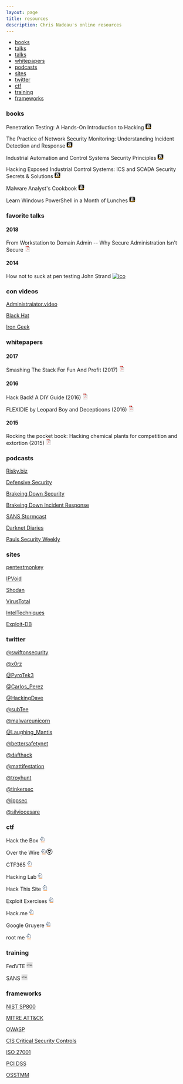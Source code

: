 ```yaml
---
layout: page
title: resources
description: Chris Nadeau's online resources
---
```


<div class="navbar">
    <div class="navbar-inner">
        <ul class="nav">
            <li><a href="#books">books</a></li>
            <li><a href="#favorite talks">talks</a></li>
            <li><a href="#con videos">talks</a></li>
            <li><a href="#whitepapers">whitepapers</a></li>
            <li><a href="#podcasts">podcasts</a></li>
            <li><a href="#sites">sites</a></li>
            <li><a href="#twitter">twitter</a></li>
            <li><a href="#ctf">ctf</a></li>
            <li><a href="#training">training</a></li>
            <li><a href="#frameworks">frameworks</a></li>
        </ul>
    </div>
</div>


### <a name="books"></a>books

Penetration Testing: A Hands-On Introduction to Hacking
[![Amazon](icons16/amazon-icon.png)](https://www.amazon.com/Penetration-Testing-Hands-Introduction-Hacking/dp/1593275641)

The Practice of Network Security Monitoring: Understanding Incident Detection and Response
[![Amazon](icons16/amazon-icon.png)](https://www.amazon.com/Practice-Network-Security-Monitoring-Understanding/dp/1593275099/ref=sr_1_1?ie=UTF8&qid=1483405822&sr=8-1&keywords=The+Practice+of+Network+Security+Monitoring)

Industrial Automation and Control Systems Security Principles
[![Amazon](icons16/amazon-icon.png)](https://www.amazon.com/Industrial-Automation-Control-Security-Principles/dp/1937560635)

Hacking Exposed Industrial Control Systems: ICS and SCADA Security Secrets & Solutions
[![Amazon](icons16/amazon-icon.png)](https://www.amazon.com/Hacking-Exposed-Industrial-Control-Systems/dp/1259589714/ref=sr_1_1?s=books&ie=UTF8&qid=1535935183&sr=1-1&keywords=hacking+exposed+industrial+control)

Malware Analyst's Cookbook
[![Amazon](icons16/amazon-icon.png)](https://www.amazon.com/Malware-Analysts-Cookbook-DVD-Techniques/dp/0470613033)

Learn Windows PowerShell in a Month of Lunches
[![Amazon](icons16/amazon-icon.png)](https://www.amazon.com/Learn-Windows-PowerShell-Month-Lunches/dp/1617294160/ref=dp_ob_title_bk)

### <a name="favorite talks"></a>favorite talks

####  2018

From Workstation to Domain Admin -- Why Secure Administration Isn't Secure
[![pdf](icons16/pdf-icon.png)](https://i.blackhat.com/us-18/Wed-August-8/us-18-Metcalf-From-Workstation-To-Domain-Admin-Why-Secure-Administration-Isnt-Secure.pdf)

#### 2014
How not to suck at pen testing John Strand [![ico](icons16/youtube.ico)](https://www.youtube.com/watch?v=Yo4oP2eyDtI)

### <a name="con videos"></a>con videos

<a href="https://administraitor.video/" target="_blank">Administraiator.video</a>

<a href="https://www.youtube.com/user/BlackHatOfficialYT" target="_blank">Black Hat</a>

<a href="http://www.irongeek.com/" target="_blank">Iron Geek</a>

### <a name="whitepapers"></a>whitepapers

#### 2017

Smashing The Stack For Fun And Profit (2017)
[![pdf](icons16/pdf-icon.png)](http://www.cs.umd.edu/class/fall2017/cmsc414/readings/stack-smashing.pdf)

#### 2016

Hack Back! A DIY Guide (2016)
[![pdf](icons16/pdf-icon.png)](../assets/pdf/hackback.pdf)

FLEXIDIE by Leopard Boy and Decepticons (2016)
[![pdf](icons16/pdf-icon.png)](../assets/pdf/Flexidie.txt)

#### 2015

Rocking the pocket book: Hacking chemical plants for competition and extortion (2015)
[![pdf](icons16/pdf-icon.png)](https://www.blackhat.com/docs/us-15/materials/us-15-Krotofil-Rocking-The-Pocket-Book-Hacking-Chemical-Plant-For-Competition-And-Extortion-wp.pdf)

### <a name="podcasts"></a>podcasts

<a href="https://risky.biz" target="_blank">Risky.biz</a>

<a href="https://defensivesecurity.org/" target="_blank">Defensive Security</a>

<a href="https://www.brakeingsecurity.com/" target="_blank">Brakeing Down Security</a>

<a href="http://www.brakeingdownir.libsyn.com/" target="_blank">Brakeing Down Incident Response</a>

<a href="https://isc.sans.edu/podcast.html" target="_blank">SANS Stormcast</a>

<a href="https://darknetdiaries.com/" target="_blank">Darknet Diaries</a>

<a href="https://securityweekly.com/shows/" target="_blank">Pauls Security Weekly</a>

### <a name="sites"></a>sites

<a href="http://pentestmonkey.net/" target="_blank">pentestmonkey</a>

<a href="http://www.ipvoid.com/" target="_blank">IPVoid</a>

<a href="https://www.shodan.io/" target="_blank">Shodan</a>

<a href="https://www.virustotal.com" target="_blank">VirusTotal</a>

<a href="https://inteltechniques.com/menu.html" target="_blank">IntelTechniques</a>

<a href="https://www.exploit-db.com/" target="_blank">Exploit-DB</a>

### <a name="twitter"></a>twitter

<a href="https://twitter.com/swiftonsecurity">@swiftonsecurity</a>

<a href="https://twitter.com/x0rz">@x0rz</a>

<a href="https://twitter.com/Pyrotek3">@PyroTek3</a>

<a href="https://twitter.com/Carlos_Perez">@Carlos_Perez</a>

<a href="https://twitter.com/HackingDave">@HackingDave</a>

<a href="https://twitter.com/subTee">@subTee</a>

<a href="https://twitter.com/malwareunicorn">@malwareunicorn</a>

<a href="https://twitter.com/Laughing_Mantis">@Laughing_Mantis</a>

<a href="https://twitter.com/bettersafetynet">@bettersafetynet</a>

<a href="https://twitter.com/dafthack">@dafthack</a>

<a href="https://twitter.com/mattifestation">@mattifestation</a>

<a href="https://twitter.com/troyhunt">@troyhunt</a>

<a href="https://twitter.com/TinkerSec">@tinkersec</a>

<a href="https://twitter.com/ippsec">@ippsec</a>

<a href="https://twitter.com/silviocesare">@silviocesare</a>

### <a name="ctf"></a>ctf

Hack the Box
[![Springer](icons16/springer-icon.png)](https://www.hackthebox.eu/)

Over the Wire
[![Springer](icons16/springer-icon.png)](http://overthewire.org/wargames/)<a href="https://github.com/dynamicparallax/ctf/blob/master/overthewire" target="_blank">![git](icons16/github-icon.png)</a>

CTF365
[![Springer](icons16/springer-icon.png)](https://ctf365.com/)

Hacking Lab
[![Springer](icons16/springer-icon.png)](https://www.hacking-lab.com/index.html)

Hack This Site
[![Springer](icons16/springer-icon.png)](https://www.hackthissite.org/)

Exploit Exercises
[![Springer](icons16/springer-icon.png)](https://exploit-exercises.com/)

Hack.me
[![Springer](icons16/springer-icon.png)](https://hack.me/)

Google Gruyere
[![Springer](icons16/springer-icon.png)](http://google-gruyere.appspot.com/)

root me
[![Springer](icons16/springer-icon.png)](https://www.root-me.org/?lang=en)


### <a name="training"></a>training

FedVTE
[![html](icons16/html-icon.png)](https://fedvte.usalearning.gov/)

SANS
[![html](icons16/html-icon.png)](https://www.sans.org/find-training/)


### <a name="frameworks"></a>frameworks

<a href="https://csrc.nist.gov/publications/sp800" target="_blank">NIST SP800</a> 

<a href="https://attack.mitre.org/wiki/Main_Page" target="_blank">MITRE ATT&CK</a> 

<a href="https://www.owasp.org" target="_blank">OWASP</a>

<a href="https://www.cisecurity.org" target="_blank">CIS Critical Security Controls</a>
 
<a href="https://www.iso.org/isoiec-27001-information-security.html" target="_blank">ISO 27001</a>

<a href="https://www.pcisecuritystandards.org/" target="_blank">PCI DSS</a>

<a href="http://www.isecom.org/research/" target="_blank">OSSTMM</a>
